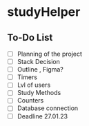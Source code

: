 # studyHelper

## To-Do List

- [ ] Planning of the project
- [ ] Stack Decision
- [ ] Outline , Figma?
- [ ] Timers
- [ ] Lvl of users
- [ ] Study Methods
- [ ] Counters
- [ ] Database connection
- [ ] Deadline 27.01.23
